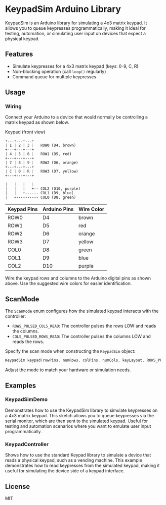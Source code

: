 # KeypadSim Arduino Library

KeypadSim is an Arduino library for simulating a 4x3 matrix keypad. It allows you to queue keypresses programmatically, making it ideal for testing, automation, or simulating user input on devices that expect a physical keypad.

## Features
- Simulate keypresses for a 4x3 matrix keypad (keys: 0-9, C, R)
- Non-blocking operation (call `loop()` regularly)
- Command queue for multiple keypresses

## Usage

### Wiring

Connect your Arduino to a device that would normally be controlling a matrix keypad as shown below.

Keypad (front view)

```
+---+---+---+
| 1 | 2 | 3 |   ROW0 (D4, brown)
+---+---+---+
| 4 | 5 | 6 |   ROW1 (D5, red)
+---+---+---+
| 7 | 8 | 9 |   ROW2 (D6, orange)
+---+---+---+
| C | 0 | R |   ROW3 (D7, yellow)
+---+---+---+

|   |   |   |
|   |   |   +-- COL2 (D10, purple)
|   |   +------ COL1 (D9, blue)
|   +---------- COL0 (D8, green)
```

| Keypad Pins | Arduino Pins | Wire Color |
|-------------|--------------|------------|
| ROW0        | D4           | brown      |
| ROW1        | D5           | red        |
| ROW2        | D6           | orange     |
| ROW3        | D7           | yellow     |
| COL0        | D8           | green      |
| COL1        | D9           | blue       |
| COL2        | D10          | purple     |

Wire the keypad rows and columns to the Arduino digital pins as shown above. Use the suggested wire colors for easier identification.

## ScanMode

The `ScanMode` enum configures how the simulated keypad interacts with the controller:

- `ROWS_PULSED_COLS_READ`: The controller pulses the rows LOW and reads the columns.
- `COLS_PULSED_ROWS_READ`: The controller pulses the columns LOW and reads the rows.

Specify the scan mode when constructing the `KeypadSim` object:

```cpp
KeypadSim keypad(rowPins, numRows, colPins, numCols, keyLayout, ROWS_PULSED_COLS_READ);
```

Adjust the mode to match your hardware or simulation needs.

## Examples

### KeypadSimDemo
Demonstrates how to use the KeypadSim library to simulate keypresses on a 4x3 matrix keypad. This sketch allows you to queue keypresses via the serial monitor, which are then sent to the simulated keypad. Useful for testing and automation scenarios where you want to emulate user input programmatically.

### KeypadController
Shows how to use the standard Keypad library to simulate a device that reads a physical keypad, such as a vending machine. This example demonstrates how to read keypresses from the simulated keypad, making it useful for simulating the device side of a keypad interface.

## License

MIT
